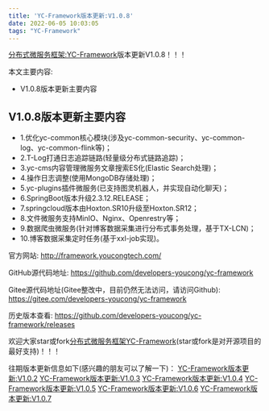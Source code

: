```yaml
---
title: 'YC-Framework版本更新:V1.0.8'
date: 2022-06-05 10:03:05
tags: "YC-Framework"
---
```


[分布式微服务框架:YC-Framework](https://youcongtech.com/2021/12/04/%E6%88%91%E7%9A%84%E5%88%86%E5%B8%83%E5%BC%8F%E5%BE%AE%E6%9C%8D%E5%8A%A1%E6%A1%86%E6%9E%B6-YC-Framework/)版本更新V1.0.8！！！

本文主要内容:

- V1.0.8版本更新主要内容

<!--more-->

## V1.0.8版本更新主要内容
- 1.优化yc-common核心模块(涉及yc-common-security、yc-common-log、yc-common-flink等)；
- 2.T-Log打通日志追踪链路(轻量级分布式链路追踪)；
- 3.yc-cms内容管理微服务文章搜索ES化(Elastic Search处理)；
- 4.操作日志调整(使用MongoDB存储处理)；
- 5.yc-plugins插件微服务(已支持图灵机器人，并实现自动化聊天)；
- 6.SpringBoot版本升级2.3.12.RELEASE；
- 7.springcloud版本由Hoxton.SR10升级至Hoxton.SR12；
- 8.文件微服务支持MinIO、Nginx、Openrestry等；
- 9.数据爬虫微服务(针对博客数据采集进行分布式事务处理，基于TX-LCN)；
- 10.博客数据采集定时任务(基于xxl-job实现)。


官方网站:
http://framework.youcongtech.com/

GitHub源代码地址:
https://github.com/developers-youcong/yc-framework

Gitee源代码地址(Gitee整改中，目前仍然无法访问，请访问Github):
https://gitee.com/developers-youcong/yc-framework

历史版本查看:
https://github.com/developers-youcong/yc-framework/releases

欢迎大家star或fork[分布式微服务框架YC-Framework](https://youcongtech.com/2021/12/04/%E6%88%91%E7%9A%84%E5%88%86%E5%B8%83%E5%BC%8F%E5%BE%AE%E6%9C%8D%E5%8A%A1%E6%A1%86%E6%9E%B6-YC-Framework/)(star或fork是对开源项目的最好支持)！！！

往期版本更新信息如下(感兴趣的朋友可以了解一下)：
[YC-Framework版本更新:V1.0.2](https://youcongtech.com/2021/12/12/YC-Framework%E7%89%88%E6%9C%AC%E6%9B%B4%E6%96%B0-V1-0-2/)
[YC-Framework版本更新:V1.0.3](https://youcongtech.com/2021/12/18/YC-Framework%E7%89%88%E6%9C%AC%E6%9B%B4%E6%96%B0-V1-0-3/)
[YC-Framework版本更新:V1.0.4](https://youcongtech.com/2022/01/08/YC-Framework%E7%89%88%E6%9C%AC%E6%9B%B4%E6%96%B0-V1-0-4/)
[YC-Framework版本更新:V1.0.5](https://youcongtech.com/2022/01/15/YC-Framework%E7%89%88%E6%9C%AC%E6%9B%B4%E6%96%B0-V1-0-5/)
[YC-Framework版本更新:V1.0.6](https://youcongtech.com/2022/04/04/YC-Framework%E7%89%88%E6%9C%AC%E6%9B%B4%E6%96%B0-V1-0-6/)
[YC-Framework版本更新:V1.0.7](https://youcongtech.com/2022/05/23/YC-Framework%E7%89%88%E6%9C%AC%E6%9B%B4%E6%96%B0-V1-0-7/)